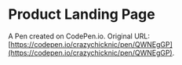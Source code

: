 # Product Landing Page

A Pen created on CodePen.io. Original URL: [https://codepen.io/crazychicknic/pen/QWNEgGP](https://codepen.io/crazychicknic/pen/QWNEgGP).


